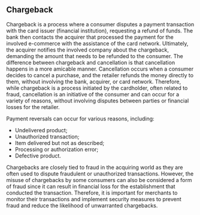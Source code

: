 
## Chargeback 

Chargeback is a process where a consumer disputes a payment transaction with the card issuer (financial institution), requesting a refund of funds. The bank then contacts the acquirer that processed the payment for the involved e-commerce with the assistance of the card network. Ultimately, the acquirer notifies the involved company about the chargeback, demanding the amount that needs to be refunded to the consumer. The difference between chargeback and cancellation is that cancellation happens in a more amicable manner. Cancellation occurs when a consumer decides to cancel a purchase, and the retailer refunds the money directly to them, without involving the bank, acquirer, or card network. Therefore, while chargeback is a process initiated by the cardholder, often related to fraud, cancellation is an initiative of the consumer and can occur for a variety of reasons, without involving disputes between parties or financial losses for the retailer.

Payment reversals can occur for various reasons, including:

-   Undelivered product;
-   Unauthorized transaction;
-   Item delivered but not as described;
-   Processing or authorization error;
-   Defective product.

Chargebacks are closely tied to fraud in the acquiring world as they are often used to dispute fraudulent or unauthorized transactions. However, the misuse of chargebacks by some consumers can also be considered a form of fraud since it can result in financial loss for the establishment that conducted the transaction. Therefore, it is important for merchants to monitor their transactions and implement security measures to prevent fraud and reduce the likelihood of unwarranted chargebacks.
